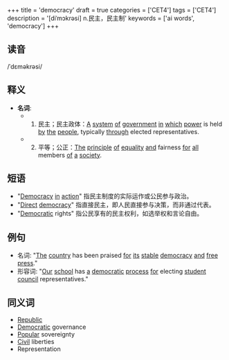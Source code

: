+++
title = 'democracy'
draft = true
categories = ['CET4']
tags = ['CET4']
description = '[diˈmɔkrəsi] n.民主，民主制'
keywords = ['ai words', 'democracy']
+++

## 读音
/ˈdɛməkrəsi/

## 释义
- **名词**: 
    - 1. 民主；民主政体：[A](/zh/post/a/) [system](/zh/post/system/) [of](/zh/post/of/) [government](/zh/post/government/) [in](/zh/post/in/) [which](/zh/post/which/) [power](/zh/post/power/) is held [by](/zh/post/by/) [the](/zh/post/the/) [people](/zh/post/people/), typically [through](/zh/post/through/) elected representatives.
    - 2. 平等；公正：[The](/zh/post/the/) [principle](/zh/post/principle/) [of](/zh/post/of/) [equality](/zh/post/equality/) [and](/zh/post/and/) fairness [for](/zh/post/for/) [all](/zh/post/all/) members [of](/zh/post/of/) [a](/zh/post/a/) [society](/zh/post/society/).

## 短语
- "[Democracy](/zh/post/democracy/) [in](/zh/post/in/) [action](/zh/post/action/)" 指民主制度的实际运作或公民参与政治。
- "[Direct](/zh/post/direct/) [democracy](/zh/post/democracy/)" 指直接民主，即人民直接参与决策，而非通过代表。
- "[Democratic](/zh/post/democratic/) rights" 指公民享有的民主权利，如选举权和言论自由。

## 例句
- 名词: "[The](/zh/post/the/) [country](/zh/post/country/) has been praised [for](/zh/post/for/) [its](/zh/post/its/) [stable](/zh/post/stable/) [democracy](/zh/post/democracy/) [and](/zh/post/and/) [free](/zh/post/free/) [press](/zh/post/press/)."
- 形容词: "[Our](/zh/post/our/) [school](/zh/post/school/) has [a](/zh/post/a/) [democratic](/zh/post/democratic/) [process](/zh/post/process/) [for](/zh/post/for/) electing [student](/zh/post/student/) [council](/zh/post/council/) representatives."

## 同义词
- [Republic](/zh/post/republic/)
- [Democratic](/zh/post/democratic/) governance
- [Popular](/zh/post/popular/) sovereignty
- [Civil](/zh/post/civil/) liberties
- Representation
